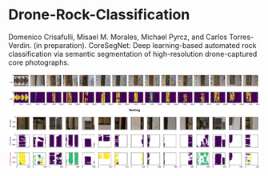 # Drone-Rock-Classification

Domenico Crisafulli, Misael M. Morales, Michael Pyrcz, and Carlos Torres-Verdin. (in preparation). CoreSegNet: Deep learning-based automated rock classification via semantic segmentation of high-resolution drone-captured core photographs.

<p align="center">
  <img src="https://github.com/misaelmmorales/Drone-Rock-Classification/blob/main/figures/all_core_and_mask.png" width=1000>
  <img src="https://github.com/misaelmmorales/Drone-Rock-Classification/blob/main/figures/true_pred_test.png" width=1000>
</p> 

